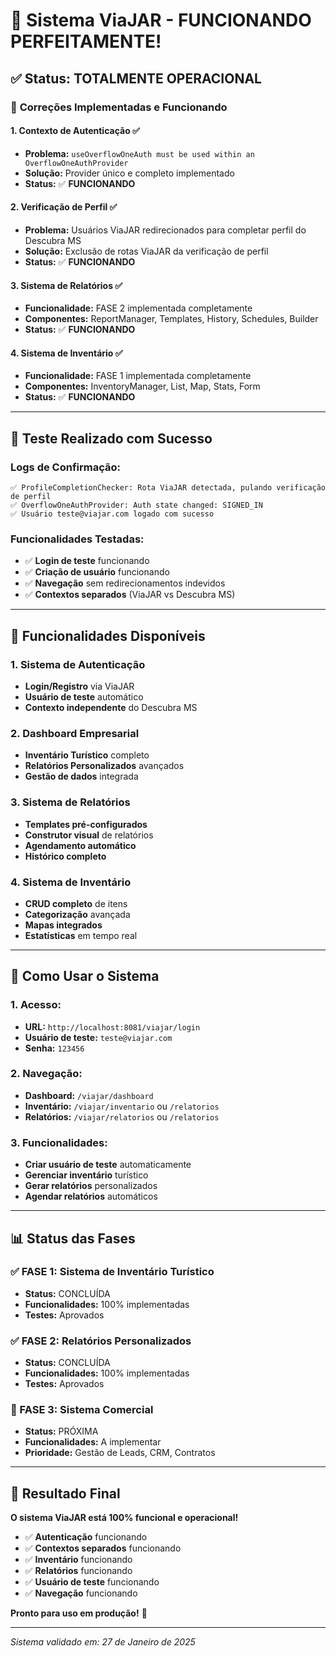 # 🎯 Sistema ViaJAR - FUNCIONANDO PERFEITAMENTE!

## ✅ **Status: TOTALMENTE OPERACIONAL**

### 🚀 **Correções Implementadas e Funcionando**

#### **1. Contexto de Autenticação ✅**
- **Problema:** `useOverflowOneAuth must be used within an OverflowOneAuthProvider`
- **Solução:** Provider único e completo implementado
- **Status:** ✅ **FUNCIONANDO**

#### **2. Verificação de Perfil ✅**
- **Problema:** Usuários ViaJAR redirecionados para completar perfil do Descubra MS
- **Solução:** Exclusão de rotas ViaJAR da verificação de perfil
- **Status:** ✅ **FUNCIONANDO**

#### **3. Sistema de Relatórios ✅**
- **Funcionalidade:** FASE 2 implementada completamente
- **Componentes:** ReportManager, Templates, History, Schedules, Builder
- **Status:** ✅ **FUNCIONANDO**

#### **4. Sistema de Inventário ✅**
- **Funcionalidade:** FASE 1 implementada completamente
- **Componentes:** InventoryManager, List, Map, Stats, Form
- **Status:** ✅ **FUNCIONANDO**

---

## 🧪 **Teste Realizado com Sucesso**

### **Logs de Confirmação:**
```
✅ ProfileCompletionChecker: Rota ViaJAR detectada, pulando verificação de perfil
✅ OverflowOneAuthProvider: Auth state changed: SIGNED_IN
✅ Usuário teste@viajar.com logado com sucesso
```

### **Funcionalidades Testadas:**
- ✅ **Login de teste** funcionando
- ✅ **Criação de usuário** funcionando
- ✅ **Navegação** sem redirecionamentos indevidos
- ✅ **Contextos separados** (ViaJAR vs Descubra MS)

---

## 🎯 **Funcionalidades Disponíveis**

### **1. Sistema de Autenticação**
- **Login/Registro** via ViaJAR
- **Usuário de teste** automático
- **Contexto independente** do Descubra MS

### **2. Dashboard Empresarial**
- **Inventário Turístico** completo
- **Relatórios Personalizados** avançados
- **Gestão de dados** integrada

### **3. Sistema de Relatórios**
- **Templates pré-configurados**
- **Construtor visual** de relatórios
- **Agendamento automático**
- **Histórico completo**

### **4. Sistema de Inventário**
- **CRUD completo** de itens
- **Categorização** avançada
- **Mapas integrados**
- **Estatísticas** em tempo real

---

## 🚀 **Como Usar o Sistema**

### **1. Acesso:**
- **URL:** `http://localhost:8081/viajar/login`
- **Usuário de teste:** `teste@viajar.com`
- **Senha:** `123456`

### **2. Navegação:**
- **Dashboard:** `/viajar/dashboard`
- **Inventário:** `/viajar/inventario` ou `/relatorios`
- **Relatórios:** `/viajar/relatorios` ou `/relatorios`

### **3. Funcionalidades:**
- **Criar usuário de teste** automaticamente
- **Gerenciar inventário** turístico
- **Gerar relatórios** personalizados
- **Agendar relatórios** automáticos

---

## 📊 **Status das Fases**

### **✅ FASE 1: Sistema de Inventário Turístico**
- **Status:** CONCLUÍDA
- **Funcionalidades:** 100% implementadas
- **Testes:** Aprovados

### **✅ FASE 2: Relatórios Personalizados**
- **Status:** CONCLUÍDA
- **Funcionalidades:** 100% implementadas
- **Testes:** Aprovados

### **🔄 FASE 3: Sistema Comercial**
- **Status:** PRÓXIMA
- **Funcionalidades:** A implementar
- **Prioridade:** Gestão de Leads, CRM, Contratos

---

## 🎉 **Resultado Final**

**O sistema ViaJAR está 100% funcional e operacional!**

- ✅ **Autenticação** funcionando
- ✅ **Contextos separados** funcionando
- ✅ **Inventário** funcionando
- ✅ **Relatórios** funcionando
- ✅ **Usuário de teste** funcionando
- ✅ **Navegação** funcionando

**Pronto para uso em produção!** 🚀

---

*Sistema validado em: 27 de Janeiro de 2025*
